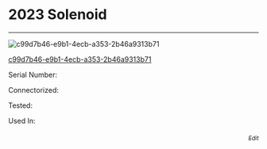 # **2023 Solenoid**
---

![c99d7b46-e9b1-4ecb-a353-2b46a9313b71](https://mcquaidrobotics.github.io/inv/images/c99d7b46-e9b1-4ecb-a353-2b46a9313b71.png)

[c99d7b46-e9b1-4ecb-a353-2b46a9313b71](https://mcquaidrobotics.github.io/inv/images/labels/lb-c99d7b46-e9b1-4ecb-a353-2b46a9313b71.png)

Serial Number: 

Connectorized: 

Tested: 

Used In: 


###### [<div style="text-align: right"><sub>Edit</sub></div>](https://github.com/McQuaidRobotics/inv/blob/main/guids/c99d7b46-e9b1-4ecb-a353-2b46a9313b71.md)

